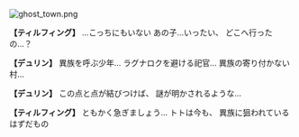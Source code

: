 
![ghost_town.png](../images/backgrounds/ghost_town.png)

**【ティルフィング】**
…こっちにもいない
あの子…いったい、
どこへ行ったの…？

**【デュリン】**
異族を呼ぶ少年…
ラグナロクを避ける祀官…
異族の寄り付かない村…

**【デュリン】**
この点と点が結びつけば、
謎が明かされるような…

**【ティルフィング】**
ともかく急ぎましょう…
トトは今も、
異族に狙われているはずだもの